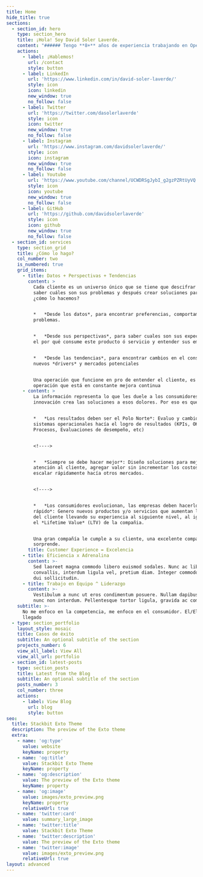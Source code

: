 ```yaml
---
title: Home
hide_title: true
sections:
  - section_id: hero
    type: section_hero
    title: ¡Hola! Soy David Soler Laverde.
    content: "###### Tengo **8+** años de experiencia trabajando en Operaciones y Consultoría como COO, Consultor e Intraemprendor en Latinoamérica \U0001F1E8\U0001F1F4\U0001F1FA\U0001F1FE\U0001F1E6\U0001F1F7\U0001F1F5\U0001F1EA\U0001F1EA\U0001F1E8\U0001F1F8\U0001F1FB\U0001F1F2\U0001F1FD.\n\n###### He impactado **15+** millones de clientes trabajando en Aviación, Hotelería, Alimentos & Bebidas, Transporte y Seguridad & Defensa.\n\n###### \U0001F3AF ¿Mi objetivo? Cazar y solucionar todos esos problemas estratégicos que generan clientes insatisfechos en industrias Tech.\n\n###### \U0001F64B\U0001F3FC‍♂️ Estoy comprometido en convertir **TUS** clientes en fans.\n"
    actions:
      - label: ¡Hablemos!
        url: /contact
        style: button
      - label: LinkedIn
        url: 'https://www.linkedin.com/in/david-soler-laverde/'
        style: icon
        icon: linkedin
        new_window: true
        no_follow: false
      - label: Twitter
        url: 'https://twitter.com/dasolerlaverde'
        style: icon
        icon: twitter
        new_window: true
        no_follow: false
      - label: Instagram
        url: 'https://www.instagram.com/davidsolerlaverde/'
        style: icon
        icon: instagram
        new_window: true
        no_follow: false
      - label: Youtube
        url: 'https://www.youtube.com/channel/UCWDRSgJybI_g2gzPZRtUyVQ'
        style: icon
        icon: youtube
        new_window: true
        no_follow: false
      - label: GitHub
        url: 'https://github.com/davidsolerlaverde'
        style: icon
        icon: github
        new_window: true
        no_follow: false
  - section_id: services
    type: section_grid
    title: ¿Cómo lo hago?
    col_number: two
    is_numbered: true
    grid_items:
      - title: Datos + Perspectivas + Tendencias
        content: >
          Cada cliente es un universo único que se tiene que descifrar para
          saber cuáles son sus problemas y después crear soluciones para ellos.
          ¿cómo lo hacemos?


          *   *Desde los datos*, para encontrar preferencias, comportamientos y
          problemas.


          *   *Desde sus perspectivas*, para saber cuales son sus expectativas,
          el por qué consume este producto ó servicio y entender sus emociones.


          *   *Desde las tendencias*, para encontrar cambios en el consumo,
          nuevos *drivers* y mercados potenciales


          Una operación que funcione en pro de entender el cliente, es una
          operación que está en constante mejora continua
      - content: >
          La información representa lo que les duele a los consumidores, la
          innovación crea las soluciones a esos dolores. Por eso es que:


          *   *Los resultados deben ser el Polo Norte*: Evaluo y cambio los
          sistemas operacionales hacía el logro de resultados (KPIs, OKRs,
          Procesos, Evaluaciones de desempeño, etc)


          <!---->


          *   *Siempre se debe hacer mejor*: Diseño soluciones para mejorar la
          atención al cliente, agregar valor sin incrementar los costos y
          escalar rápidamente hacía otros mercados.


          <!---->


          *   *Los consumidores evolucionan, las empresas deben hacerlo más
          rápido*: Genero nuevos productos y/o servicios que aumentan la lealtad
          del cliente llevando su experiencia al siguiente nivel, al igual que
          el *Lifetime Value* (LTV) de la compañia.


          Una gran compañía le cumple a su cliente, una excelente compañía los
          sorprende.
        title: Customer Experience = Excelencia
      - title: Eficiencia x Adrenalina
        content: >-
          Sed laoreet magna commodo libero euismod sodales. Nunc ac libero
          convallis, interdum ligula vel, pretium diam. Integer commodo sem at
          dui sollicitudin.
      - title: Trabajo en Equipo ^ Liderazgo
        content: >-
          Vestibulum a nunc ut eros condimentum posuere. Nullam dapibus quis
          nunc non interdum. Pellentesque tortor ligula, gravida ac commodo eu.
    subtitle: >-
      No me enfoco en la competencia, me enfoco en el consumidor. El/Ella ha
      llegado 
  - type: section_portfolio
    layout_style: mosaic
    title: Casos de éxito
    subtitle: An optional subtitle of the section
    projects_number: 6
    view_all_label: View All
    view_all_url: portfolio
  - section_id: latest-posts
    type: section_posts
    title: Latest from the Blog
    subtitle: An optional subtitle of the section
    posts_number: 3
    col_number: three
    actions:
      - label: View Blog
        url: blog
        style: button
seo:
  title: Stackbit Exto Theme
  description: The preview of the Exto theme
  extra:
    - name: 'og:type'
      value: website
      keyName: property
    - name: 'og:title'
      value: Stackbit Exto Theme
      keyName: property
    - name: 'og:description'
      value: The preview of the Exto theme
      keyName: property
    - name: 'og:image'
      value: images/exto_preview.png
      keyName: property
      relativeUrl: true
    - name: 'twitter:card'
      value: summary_large_image
    - name: 'twitter:title'
      value: Stackbit Exto Theme
    - name: 'twitter:description'
      value: The preview of the Exto theme
    - name: 'twitter:image'
      value: images/exto_preview.png
      relativeUrl: true
layout: advanced
---
```

